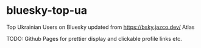# bluesky-top-ua
Top Ukrainian Users on Bluesky updated from https://bsky.jazco.dev/ Atlas

TODO: Github Pages for prettier display and clickable profile links etc.

